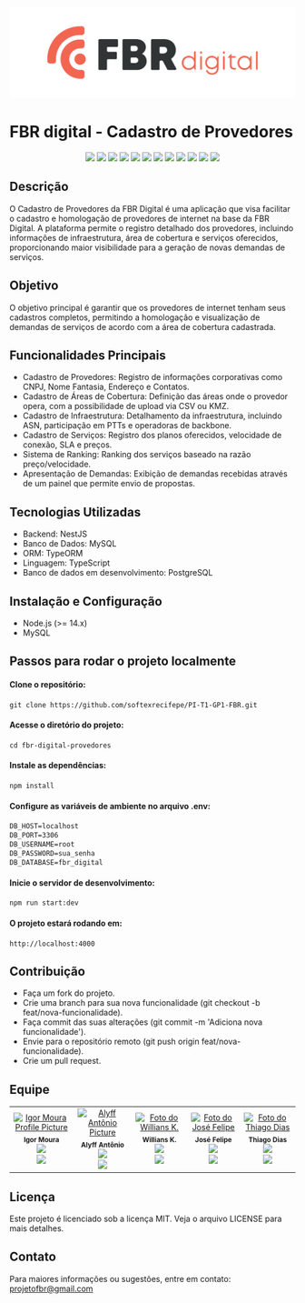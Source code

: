 ![Logo](https://github.com/IgorCavalcantiMoura/fap2024/blob/main/FBR%201.png?raw=true)

# FBR digital - Cadastro de Provedores

<p align="center">
  <img src="https://img.shields.io/badge/TypeScript-007ACC?style=for-the-badge&logo=typescript&logoColor=white"/>
  <img src="https://img.shields.io/badge/version-1.0.0-blue?style=for-the-badge"/>
  <img src="https://img.shields.io/badge/License-MIT-yellow.svg?style=for-the-badge"/>
  <img src="https://img.shields.io/badge/maintenance-active-brightgreen?style=for-the-badge"/>
  <img src="https://img.shields.io/badge/platform-NestJS-red?style=for-the-badge&logo=nestjs"/>
  <img src="https://img.shields.io/badge/docs-available-brightgreen?style=for-the-badge"/>
  <img src="https://img.shields.io/github/contributors/softexrecifepe/pi-t1-gp1-fbr?style=for-the-badge"/>
  <img src="https://img.shields.io/github/last-commit/softexrecifepe/pi-t1-gp1-fbr?style=for-the-badge"/>
  <img src="https://img.shields.io/badge/Buy%20Me%20a%20Coffee-Support%20My%20Work-brightgreen?style=for-the-badge&logo=buy-me-a-coffee"/>
  <img src="https://img.shields.io/badge/contact-email-orange?style=for-the-badge"/>
  <img src="https://img.shields.io/badge/Project%20Status-Active-brightgreen?style=for-the-badge"/>
  <img src="https://img.shields.io/badge/code%20style-prettier-brightgreen?style=for-the-badge"/>






</p>

## Descrição
O Cadastro de Provedores da FBR Digital é uma aplicação que visa facilitar o cadastro e homologação de provedores de internet na base da FBR Digital. A plataforma permite o registro detalhado dos provedores, incluindo informações de infraestrutura, área de cobertura e serviços oferecidos, proporcionando maior visibilidade para a geração de novas demandas de serviços.

## Objetivo
O objetivo principal é garantir que os provedores de internet tenham seus cadastros completos, permitindo a homologação e visualização de demandas de serviços de acordo com a área de cobertura cadastrada.

## Funcionalidades Principais
- Cadastro de Provedores: Registro de informações corporativas como CNPJ, Nome Fantasia, Endereço e Contatos.
- Cadastro de Áreas de Cobertura: Definição das áreas onde o provedor opera, com a possibilidade de upload via CSV ou KMZ.
- Cadastro de Infraestrutura: Detalhamento da infraestrutura, incluindo ASN, participação em PTTs e operadoras de backbone.
- Cadastro de Serviços: Registro dos planos oferecidos, velocidade de conexão, SLA e preços.
- Sistema de Ranking: Ranking dos serviços baseado na razão preço/velocidade.
- Apresentação de Demandas: Exibição de demandas recebidas através de um painel que permite envio de propostas.

## Tecnologias Utilizadas
- Backend: NestJS
- Banco de Dados: MySQL
- ORM: TypeORM
- Linguagem: TypeScript
- Banco de dados em desenvolvimento: PostgreSQL

## Instalação e Configuração
- Node.js (>= 14.x)
- MySQL

## Passos para rodar o projeto localmente
#### Clone o repositório:

    git clone https://github.com/softexrecifepe/PI-T1-GP1-FBR.git
#### Acesse o diretório do projeto:

    cd fbr-digital-provedores
#### Instale as dependências:

    npm install
#### Configure as variáveis de ambiente no arquivo .env:

    DB_HOST=localhost
    DB_PORT=3306
    DB_USERNAME=root
    DB_PASSWORD=sua_senha
    DB_DATABASE=fbr_digital

#### Inicie o servidor de desenvolvimento:

    npm run start:dev
#### O projeto estará rodando em:
    http://localhost:4000

## Contribuição
- Faça um fork do projeto.
- Crie uma branch para sua nova funcionalidade (git checkout -b feat/nova-funcionalidade).
- Faça commit das suas alterações (git commit -m 'Adiciona nova funcionalidade').
- Envie para o repositório remoto (git push origin feat/nova-funcionalidade).
- Crie um pull request.

## Equipe
<table align="center">
  <tr>
    <td align="center">
      <a href="https://www.linkedin.com/in/igor-cavalcanti-moura/">
        <img src="https://avatars.githubusercontent.com/u/105571519?v=4" width="100px;" alt="Igor Moura Profile Picture"/><br>
      </a>
      <sub>
          <b>Igor Moura</b>
         </sub>
    <br>
        <a href="https://github.com/IgorCavalcantiMoura">
            <img src="https://img.shields.io/badge/GitHub-100000?style=for-the-badge&logo=github&logoColor=white" />
        </a>
        <br>
        <a href="https://www.linkedin.com/in/igor-cavalcanti-moura/">
            <img src="https://img.shields.io/badge/LinkedIn-0077B5?style=for-the-badge&logo=linkedin&logoColor=white" />
        </a>
    </td>
    <td align="center">
      <a href="#">
        <img src="https://avatars.githubusercontent.com/u/146452808?v=4" width="100px;" alt="Alyff Antônio Picture"/><br>
         </a>
        <sub>
          <b>Alyff Antônio</b>
        </sub>
        <br>
        <a href="https://github.com/IgorCavalcantiMoura">
            <img src="https://img.shields.io/badge/GitHub-100000?style=for-the-badge&logo=github&logoColor=white" />
        </a>
        <br>
        <a href="https://www.linkedin.com/in/igor-cavalcanti-moura/">
            <img src="https://img.shields.io/badge/LinkedIn-0077B5?style=for-the-badge&logo=linkedin&logoColor=white" />
        </a>
    </td>
    <td align="center">
      <a href="#">
        <img src="https://avatars.githubusercontent.com/u/54045082?v=4" width="100px;" alt="Foto do Willians K."/><br>
      </a>
        <sub>
          <b>Willians K.</b>
        </sub>
        <br>
        <a href="https://github.com/IgorCavalcantiMoura">
            <img src="https://img.shields.io/badge/GitHub-100000?style=for-the-badge&logo=github&logoColor=white" />
        </a>
        <br>
        <a href="https://www.linkedin.com/in/igor-cavalcanti-moura/">
            <img src="https://img.shields.io/badge/LinkedIn-0077B5?style=for-the-badge&logo=linkedin&logoColor=white" />
        </a>
    </td>
    <td align="center">
      <a href="#">
        <img src="https://avatars.githubusercontent.com/u/100253391?v=4" width="100px;" alt="Foto do José Felipe"/><br>
      </a>
        <sub>
          <b>José Felipe</b>
        </sub>
        <br>
        <a href="https://github.com/IgorCavalcantiMoura">
            <img src="https://img.shields.io/badge/GitHub-100000?style=for-the-badge&logo=github&logoColor=white" />
        </a>
        <br>
        <a href="https://www.linkedin.com/in/igor-cavalcanti-moura/">
            <img src="https://img.shields.io/badge/LinkedIn-0077B5?style=for-the-badge&logo=linkedin&logoColor=white" />
        </a>
    </td>
    <td align="center">
      <a href="#">
        <img src="https://avatars.githubusercontent.com/u/66437895?v=4" width="100px;" alt="Foto do Thiago Dias"/><br>
      </a>
        <sub>
          <b>Thiago Dias</b>
        </sub>
        <br>
        <a href="https://github.com/IgorCavalcantiMoura">
            <img src="https://img.shields.io/badge/GitHub-100000?style=for-the-badge&logo=github&logoColor=white" />
        </a>
        <br>
        <a href="https://www.linkedin.com/in/igor-cavalcanti-moura/">
            <img src="https://img.shields.io/badge/LinkedIn-0077B5?style=for-the-badge&logo=linkedin&logoColor=white" />
        </a>
    </td>
  </tr>
</table>

## Licença
Este projeto é licenciado sob a licença MIT. Veja o arquivo LICENSE para mais detalhes.

## Contato
Para maiores informações ou sugestões, entre em contato: projetofbr@gmail.com
